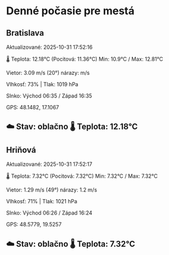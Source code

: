 ﻿# Denné počasie pre mestá

## Bratislava
Aktualizované: 2025-10-31 17:52:16

🌡️ Teplota: 12.18°C 
(Pocitová: 11.36°C)
Min: 10.9°C / Max: 12.81°C

Vietor: 3.09 m/s    (20°) 
nárazy:  m/s

Vlhkosť: 73% | Tlak: 1019 hPa

Slnko: Východ 06:35 / Západ 16:35

GPS: 48.1482, 17.1067

☁️ Stav: oblačno        🌡️ Teplota: 12.18°C
---

## Hriňová
Aktualizované: 2025-10-31 17:52:17

🌡️ Teplota: 7.32°C 
(Pocitová: 7.32°C)
Min: 7.32°C / Max: 7.32°C

Vietor: 1.29 m/s (49°)
nárazy: 1.2 m/s

Vlhkosť: 71% | Tlak: 1021 hPa

Slnko: Východ 06:26 / Západ 16:24

GPS: 48.5779, 19.5257

☁️ Stav: oblačno        🌡️ Teplota: 7.32°C
---
